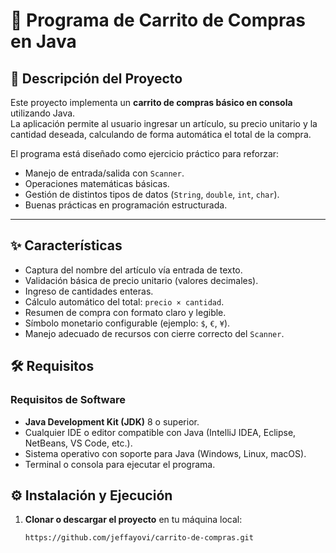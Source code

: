# 🛒 Programa de Carrito de Compras en Java

## 📌 Descripción del Proyecto
Este proyecto implementa un **carrito de compras básico en consola** utilizando Java.  
La aplicación permite al usuario ingresar un artículo, su precio unitario y la cantidad deseada, calculando de forma automática el total de la compra.  

El programa está diseñado como ejercicio práctico para reforzar:
- Manejo de entrada/salida con `Scanner`.
- Operaciones matemáticas básicas.
- Gestión de distintos tipos de datos (`String`, `double`, `int`, `char`).
- Buenas prácticas en programación estructurada.

---

## ✨ Características
- Captura del nombre del artículo vía entrada de texto.
- Validación básica de precio unitario (valores decimales).
- Ingreso de cantidades enteras.
- Cálculo automático del total: `precio × cantidad`.
- Resumen de compra con formato claro y legible.
- Símbolo monetario configurable (ejemplo: `$`, `€`, `¥`).
- Manejo adecuado de recursos con cierre correcto del `Scanner`.


## 🛠️ Requisitos
### Requisitos de Software
- **Java Development Kit (JDK)** 8 o superior.  
- Cualquier IDE o editor compatible con Java (IntelliJ IDEA, Eclipse, NetBeans, VS Code, etc.).  
- Sistema operativo con soporte para Java (Windows, Linux, macOS).  
- Terminal o consola para ejecutar el programa.



## ⚙️ Instalación y Ejecución
1. **Clonar o descargar el proyecto** en tu máquina local:
   ```bash
   https://github.com/jeffayovi/carrito-de-compras.git
